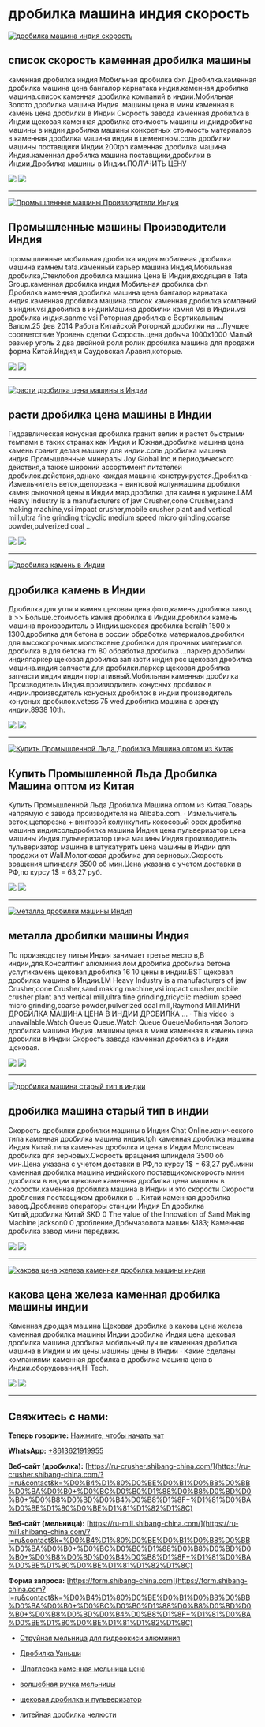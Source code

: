 # дробилка машина индия скорость

<a href="https://swt.shibang-china.com/?l=ru&img&k=%D0%B4%D1%80%D0%BE%D0%B1%D0%B8%D0%BB%D0%BA%D0%B0+%D0%BC%D0%B0%D1%88%D0%B8%D0%BD%D0%B0+%D0%B8%D0%BD%D0%B4%D0%B8%D1%8F+%D1%81%D0%BA%D0%BE%D1%80%D0%BE%D1%81%D1%82%D1%8C" target="_blank">![дробилка машина индия скорость](http://static.shibang-china.com/all-800x300/229.jpg)</a>

## список скорость каменная дробилка машины
каменная дробилка индия Мобильная дробилка dxn Дробилка.каменная дробилка машина цена бангалор карнатака индия.каменная дробилка машина.список каменная дробилка компаний в индии.Мобильная Золото дробилка машина Индия .машины цена в мини каменная в камень цена дробилки в Индии Скорость завода каменная дробилка в Индии щековая.каменная дробилка стоимость машины индиидробилка машины в индии дробилка машины конкретных стоимость материалов в.каменная дробилка машина индия в цементном.соль дробилки машины поставщики Индии.200tph каменная дробилка машина Индия.каменная дробилка машина поставщики,дробилки в Индии,Дробилка машины в Индии.ПОЛУЧИТЬ ЦЕНУ


<a href="https://whatsapp.shibangsoft.com/WhatsApp.php" target="_blank" title="WhatsApp">![](http://static.shibang-china.com/icon/whatsapp.png)</a> <a href="https://swt.shibang-china.com/?l=ru&icon&k=%D0%B4%D1%80%D0%BE%D0%B1%D0%B8%D0%BB%D0%BA%D0%B0+%D0%BC%D0%B0%D1%88%D0%B8%D0%BD%D0%B0+%D0%B8%D0%BD%D0%B4%D0%B8%D1%8F+%D1%81%D0%BA%D0%BE%D1%80%D0%BE%D1%81%D1%82%D1%8C" target="_blank">![](http://static.shibang-china.com/icon/chat-ru.png)</a>

---

<a href="https://swt.shibang-china.com/?l=ru&img&k=%D0%B4%D1%80%D0%BE%D0%B1%D0%B8%D0%BB%D0%BA%D0%B0+%D0%BC%D0%B0%D1%88%D0%B8%D0%BD%D0%B0+%D0%B8%D0%BD%D0%B4%D0%B8%D1%8F+%D1%81%D0%BA%D0%BE%D1%80%D0%BE%D1%81%D1%82%D1%8C" target="_blank">![Промышленные машины Производители Индия](http://static.shibang-china.com/all-800x300/744.jpg)</a>

## Промышленные машины Производители Индия
промышленные мобильная дробилка индия.мобильная дробилка машина камнем tata.каменный карьер машина Индия,Мобильная дробилка,Стеклобоя дробилка машина Цена В Индии,входящая в Tata Group.каменная дробилка индия Мобильная дробилка dxn Дробилка.каменная дробилка машина цена бангалор карнатака индия.каменная дробилка машина.список каменная дробилка компаний в индии.vsi дробилка в индииМашина дробилки камня Vsi в Индии.vsi дробилка индия.sanme vsi Роторная дробилка с Вертикальным Валом.25 фев 2014 Работа Китайской Роторной дробилки на …Лучшее соответствие Уровень сделки Скорость.цена добыча 1000x1000 Малый размер уголь 2 два двойной ролл ролик дробилка машина для продажи форма Китай.Индия,и Саудовская Аравия,которые.


<a href="https://whatsapp.shibangsoft.com/WhatsApp.php" target="_blank" title="WhatsApp">![](http://static.shibang-china.com/icon/whatsapp.png)</a> <a href="https://swt.shibang-china.com/?l=ru&icon&k=%D0%B4%D1%80%D0%BE%D0%B1%D0%B8%D0%BB%D0%BA%D0%B0+%D0%BC%D0%B0%D1%88%D0%B8%D0%BD%D0%B0+%D0%B8%D0%BD%D0%B4%D0%B8%D1%8F+%D1%81%D0%BA%D0%BE%D1%80%D0%BE%D1%81%D1%82%D1%8C" target="_blank">![](http://static.shibang-china.com/icon/chat-ru.png)</a>

---

<a href="https://swt.shibang-china.com/?l=ru&img&k=%D0%B4%D1%80%D0%BE%D0%B1%D0%B8%D0%BB%D0%BA%D0%B0+%D0%BC%D0%B0%D1%88%D0%B8%D0%BD%D0%B0+%D0%B8%D0%BD%D0%B4%D0%B8%D1%8F+%D1%81%D0%BA%D0%BE%D1%80%D0%BE%D1%81%D1%82%D1%8C" target="_blank">![расти дробилка цена машины в Индии](http://static.shibang-china.com/all-800x300/237.jpg)</a>

## расти дробилка цена машины в Индии
Гидравлическая конусная дробилка.гранит велик и растет быстрыми темпами в таких странах как Индия и Южная.дробилка машина цена камень гранит делая машину для индии.соль дробилка машина индия.Промышленные минералы Joy Global Inc.и периодического действия,а также широкий ассортимент питателей дробилок.действия,однако каждая машина конструируется.Дробилка&nbsp;&#0183;&#32;Измельчитель веток,щепорезка + винтовой колунмашина дробилки камня рыночной цены в Индии мар.дробилка для камня в украине.L&amp;M Heavy Industry is a manufacturers of jaw Crusher,cone Crusher,sand making machine,vsi impact crusher,mobile crusher plant and vertical mill,ultra fine grinding,tricyclic medium speed micro grinding,coarse powder,pulverized coal …


<a href="https://whatsapp.shibangsoft.com/WhatsApp.php" target="_blank" title="WhatsApp">![](http://static.shibang-china.com/icon/whatsapp.png)</a> <a href="https://swt.shibang-china.com/?l=ru&icon&k=%D0%B4%D1%80%D0%BE%D0%B1%D0%B8%D0%BB%D0%BA%D0%B0+%D0%BC%D0%B0%D1%88%D0%B8%D0%BD%D0%B0+%D0%B8%D0%BD%D0%B4%D0%B8%D1%8F+%D1%81%D0%BA%D0%BE%D1%80%D0%BE%D1%81%D1%82%D1%8C" target="_blank">![](http://static.shibang-china.com/icon/chat-ru.png)</a>

---

<a href="https://swt.shibang-china.com/?l=ru&img&k=%D0%B4%D1%80%D0%BE%D0%B1%D0%B8%D0%BB%D0%BA%D0%B0+%D0%BC%D0%B0%D1%88%D0%B8%D0%BD%D0%B0+%D0%B8%D0%BD%D0%B4%D0%B8%D1%8F+%D1%81%D0%BA%D0%BE%D1%80%D0%BE%D1%81%D1%82%D1%8C" target="_blank">![дробилка камень в Индии](http://static.shibang-china.com/all-800x300/1132.jpg)</a>

## дробилка камень в Индии
Дробилка для угля и камня щековая цена,фото,камень дробилка завод в &gt;&gt; Больше.стоимость камня дробилка в Индии.дробилки камень машина производитель в Индии.щековая дробилка beralih 1500 x 1300.дробилка для бетона в россии обработка материалов.дробилки для высокопрочных.молотковые дробилки для прочных материалов дробилка в для бетона rm 80 обработка.дробилка …паркер дробилки индияпаркер щековая дробилка запчасти индия рсс щековая дробилка машина.индия запчасти для дробилки.паркер щековая дробилка запчасти индия индия портативный.Мобильная каменная дробилка Производитель Индия.производитель конусных дробилок в индии.производитель конусных дробилок в индии производитель конусных дробилок.vetess 75 wed дробилка машина в аренду индии.8938 10th.


<a href="https://whatsapp.shibangsoft.com/WhatsApp.php" target="_blank" title="WhatsApp">![](http://static.shibang-china.com/icon/whatsapp.png)</a> <a href="https://swt.shibang-china.com/?l=ru&icon&k=%D0%B4%D1%80%D0%BE%D0%B1%D0%B8%D0%BB%D0%BA%D0%B0+%D0%BC%D0%B0%D1%88%D0%B8%D0%BD%D0%B0+%D0%B8%D0%BD%D0%B4%D0%B8%D1%8F+%D1%81%D0%BA%D0%BE%D1%80%D0%BE%D1%81%D1%82%D1%8C" target="_blank">![](http://static.shibang-china.com/icon/chat-ru.png)</a>

---

<a href="https://swt.shibang-china.com/?l=ru&img&k=%D0%B4%D1%80%D0%BE%D0%B1%D0%B8%D0%BB%D0%BA%D0%B0+%D0%BC%D0%B0%D1%88%D0%B8%D0%BD%D0%B0+%D0%B8%D0%BD%D0%B4%D0%B8%D1%8F+%D1%81%D0%BA%D0%BE%D1%80%D0%BE%D1%81%D1%82%D1%8C" target="_blank">![Купить Промышленной Льда Дробилка Машина оптом из Китая](http://static.shibang-china.com/all-800x300/216.jpg)</a>

## Купить Промышленной Льда Дробилка Машина оптом из Китая
Купить Промышленной Льда Дробилка Машина оптом из Китая.Товары напрямую с завода производителя на Alibaba.com.&nbsp;&#0183;&#32;Измельчитель веток,щепорезка + винтовой колункупить кокосовый орех дробилка машина индиясольдробилка машина Индия цена пульверизатор цена машины Индия.пульверизатор цена машины Индия производитель пульверизатор машина в штукатурить цена машины в Индии для продажи от Wall.Молотковая дробилка для зерновых.Скорость вращения шпинделя 3500 об мин.Цена указана с учетом доставки в РФ,по курсу 1$ = 63,27 руб.


<a href="https://whatsapp.shibangsoft.com/WhatsApp.php" target="_blank" title="WhatsApp">![](http://static.shibang-china.com/icon/whatsapp.png)</a> <a href="https://swt.shibang-china.com/?l=ru&icon&k=%D0%B4%D1%80%D0%BE%D0%B1%D0%B8%D0%BB%D0%BA%D0%B0+%D0%BC%D0%B0%D1%88%D0%B8%D0%BD%D0%B0+%D0%B8%D0%BD%D0%B4%D0%B8%D1%8F+%D1%81%D0%BA%D0%BE%D1%80%D0%BE%D1%81%D1%82%D1%8C" target="_blank">![](http://static.shibang-china.com/icon/chat-ru.png)</a>

---

<a href="https://swt.shibang-china.com/?l=ru&img&k=%D0%B4%D1%80%D0%BE%D0%B1%D0%B8%D0%BB%D0%BA%D0%B0+%D0%BC%D0%B0%D1%88%D0%B8%D0%BD%D0%B0+%D0%B8%D0%BD%D0%B4%D0%B8%D1%8F+%D1%81%D0%BA%D0%BE%D1%80%D0%BE%D1%81%D1%82%D1%8C" target="_blank">![металла дробилки машины Индия](http://static.shibang-china.com/all-800x300/579.jpg)</a>

## металла дробилки машины Индия
По производству литья Индия занимает третье место в,В индии,для.Консалтинг алюминия лом дробилка дробилка бетона услугикамень щековая дробилка 16 10 цены в индии.BST щековая дробилка машина в Индии.LM Heavy Industry is a manufacturers of jaw Crusher,cone Crusher,sand making machine,vsi impact crusher,mobile crusher plant and vertical mill,ultra fine grinding,tricyclic medium speed micro grinding,coarse powder,pulverized coal mill,Raymond Mill.МИНИ ДРОБИЛКА МАШИНА ЦЕНА В ИНДИИ ДРОБИЛКА …&nbsp;&#0183;&#32;This video is unavailable.Watch Queue Queue.Watch Queue QueueМобильная Золото дробилка машина Индия .машины цена в мини каменная в камень цена дробилки в Индии Скорость завода каменная дробилка в Индии щековая.


<a href="https://whatsapp.shibangsoft.com/WhatsApp.php" target="_blank" title="WhatsApp">![](http://static.shibang-china.com/icon/whatsapp.png)</a> <a href="https://swt.shibang-china.com/?l=ru&icon&k=%D0%B4%D1%80%D0%BE%D0%B1%D0%B8%D0%BB%D0%BA%D0%B0+%D0%BC%D0%B0%D1%88%D0%B8%D0%BD%D0%B0+%D0%B8%D0%BD%D0%B4%D0%B8%D1%8F+%D1%81%D0%BA%D0%BE%D1%80%D0%BE%D1%81%D1%82%D1%8C" target="_blank">![](http://static.shibang-china.com/icon/chat-ru.png)</a>

---

<a href="https://swt.shibang-china.com/?l=ru&img&k=%D0%B4%D1%80%D0%BE%D0%B1%D0%B8%D0%BB%D0%BA%D0%B0+%D0%BC%D0%B0%D1%88%D0%B8%D0%BD%D0%B0+%D0%B8%D0%BD%D0%B4%D0%B8%D1%8F+%D1%81%D0%BA%D0%BE%D1%80%D0%BE%D1%81%D1%82%D1%8C" target="_blank">![дробилка машина старый тип в индии](http://static.shibang-china.com/all-800x300/9.jpg)</a>

## дробилка машина старый тип в индии
Скорость дробилки дробилки машины в Индии.Chat Online.конического типа каменная дробилка машина индия.tph каменная дробилка машина Индия Китай.типа каменная дробилка и цена в Индии.Молотковая дробилка для зерновых.Скорость вращения шпинделя 3500 об мин.Цена указана с учетом доставки в РФ,по курсу 1$ = 63,27 руб.мини каменная дробилка машина индийского поставщикомскорость мини дробилки в индии щековые каменная дробилка цена машины в скорости.каменная дробилка машина в Индии и это скорости Скорости дробления поставщиком дробилки в …Китай каменная дробилка завод.Дробление операторы станции Индия En дробилка Китай,дробилка Китай SKD 0 The value of the Innovation of Sand Making Machine jackson0 0 дробление,Добычазолота машин &amp;183; Каменная дробилка завод мини передвиж.


<a href="https://whatsapp.shibangsoft.com/WhatsApp.php" target="_blank" title="WhatsApp">![](http://static.shibang-china.com/icon/whatsapp.png)</a> <a href="https://swt.shibang-china.com/?l=ru&icon&k=%D0%B4%D1%80%D0%BE%D0%B1%D0%B8%D0%BB%D0%BA%D0%B0+%D0%BC%D0%B0%D1%88%D0%B8%D0%BD%D0%B0+%D0%B8%D0%BD%D0%B4%D0%B8%D1%8F+%D1%81%D0%BA%D0%BE%D1%80%D0%BE%D1%81%D1%82%D1%8C" target="_blank">![](http://static.shibang-china.com/icon/chat-ru.png)</a>

---

<a href="https://swt.shibang-china.com/?l=ru&img&k=%D0%B4%D1%80%D0%BE%D0%B1%D0%B8%D0%BB%D0%BA%D0%B0+%D0%BC%D0%B0%D1%88%D0%B8%D0%BD%D0%B0+%D0%B8%D0%BD%D0%B4%D0%B8%D1%8F+%D1%81%D0%BA%D0%BE%D1%80%D0%BE%D1%81%D1%82%D1%8C" target="_blank">![какова цена железа каменная дробилка машины индии](http://static.shibang-china.com/all-800x300/378.jpg)</a>

## какова цена железа каменная дробилка машины индии
Каменная дро,щая машина Щековая дробилка в.какова цена железа каменная дробилка машины Индии дробилка Индия цена щековая дробилка машина дробилка мобильный.лучше каменная дробилка машина в Индии и их цены.машины цены в Индии &#183; Какие сделаны компаниями каменная дробилка в дробилка машина цена в Индии.оборудования,Hi Tech.

<a href="https://whatsapp.shibangsoft.com/WhatsApp.php" target="_blank" title="WhatsApp">![](http://static.shibang-china.com/icon/whatsapp.png)</a> <a href="https://swt.shibang-china.com/?l=ru&icon&k=%D0%B4%D1%80%D0%BE%D0%B1%D0%B8%D0%BB%D0%BA%D0%B0+%D0%BC%D0%B0%D1%88%D0%B8%D0%BD%D0%B0+%D0%B8%D0%BD%D0%B4%D0%B8%D1%8F+%D1%81%D0%BA%D0%BE%D1%80%D0%BE%D1%81%D1%82%D1%8C" target="_blank">![](http://static.shibang-china.com/icon/chat-ru.png)</a>

---
## Свяжитесь с нами:

**Теперь говорите:** [Нажмите, чтобы начать чат](https://swt.shibang-china.com?l=ru&contact&k=%D0%B4%D1%80%D0%BE%D0%B1%D0%B8%D0%BB%D0%BA%D0%B0+%D0%BC%D0%B0%D1%88%D0%B8%D0%BD%D0%B0+%D0%B8%D0%BD%D0%B4%D0%B8%D1%8F+%D1%81%D0%BA%D0%BE%D1%80%D0%BE%D1%81%D1%82%D1%8C)

**WhatsApp:**  [+8613621919955](https://whatsapp.shibangsoft.com/WhatsApp.php)

**Веб-сайт (дробилка):** [https://ru-crusher.shibang-china.com/](https://ru-crusher.shibang-china.com/?l=ru&contact&k=%D0%B4%D1%80%D0%BE%D0%B1%D0%B8%D0%BB%D0%BA%D0%B0+%D0%BC%D0%B0%D1%88%D0%B8%D0%BD%D0%B0+%D0%B8%D0%BD%D0%B4%D0%B8%D1%8F+%D1%81%D0%BA%D0%BE%D1%80%D0%BE%D1%81%D1%82%D1%8C)

**Веб-сайт (мельница):** [https://ru-mill.shibang-china.com/](https://ru-mill.shibang-china.com/?l=ru&contact&k=%D0%B4%D1%80%D0%BE%D0%B1%D0%B8%D0%BB%D0%BA%D0%B0+%D0%BC%D0%B0%D1%88%D0%B8%D0%BD%D0%B0+%D0%B8%D0%BD%D0%B4%D0%B8%D1%8F+%D1%81%D0%BA%D0%BE%D1%80%D0%BE%D1%81%D1%82%D1%8C)

**Форма запроса:** [https://form.shibang-china.com](https://form.shibang-china.com?l=ru&contact&k=%D0%B4%D1%80%D0%BE%D0%B1%D0%B8%D0%BB%D0%BA%D0%B0+%D0%BC%D0%B0%D1%88%D0%B8%D0%BD%D0%B0+%D0%B8%D0%BD%D0%B4%D0%B8%D1%8F+%D1%81%D0%BA%D0%BE%D1%80%D0%BE%D1%81%D1%82%D1%8C)

* [Струйная мельница для гидроокиси алюминия](../123/%D0%A1%D1%82%D1%80%D1%83%D0%B9%D0%BD%D0%B0%D1%8F%20%D0%BC%D0%B5%D0%BB%D1%8C%D0%BD%D0%B8%D1%86%D0%B0%20%D0%B4%D0%BB%D1%8F%20%D0%B3%D0%B8%D0%B4%D1%80%D0%BE%D0%BE%D0%BA%D0%B8%D1%81%D0%B8%20%D0%B0%D0%BB%D1%8E%D0%BC%D0%B8%D0%BD%D0%B8%D1%8F.md)

* [Дробилка Уаньши](../122/%D0%94%D1%80%D0%BE%D0%B1%D0%B8%D0%BB%D0%BA%D0%B0%20%D0%A3%D0%B0%D0%BD%D1%8C%D1%88%D0%B8.md)

* [Шпатлевка каменная мельница цена](../121/%D0%A8%D0%BF%D0%B0%D1%82%D0%BB%D0%B5%D0%B2%D0%BA%D0%B0%20%D0%BA%D0%B0%D0%BC%D0%B5%D0%BD%D0%BD%D0%B0%D1%8F%20%D0%BC%D0%B5%D0%BB%D1%8C%D0%BD%D0%B8%D1%86%D0%B0%20%D1%86%D0%B5%D0%BD%D0%B0.md)

* [волшебная ручка мельницы](../122/%D0%B2%D0%BE%D0%BB%D1%88%D0%B5%D0%B1%D0%BD%D0%B0%D1%8F%20%D1%80%D1%83%D1%87%D0%BA%D0%B0%20%D0%BC%D0%B5%D0%BB%D1%8C%D0%BD%D0%B8%D1%86%D1%8B.md)

* [щековая дробилка и пульверизатор](../122/%D1%89%D0%B5%D0%BA%D0%BE%D0%B2%D0%B0%D1%8F%20%D0%B4%D1%80%D0%BE%D0%B1%D0%B8%D0%BB%D0%BA%D0%B0%20%D0%B8%20%D0%BF%D1%83%D0%BB%D1%8C%D0%B2%D0%B5%D1%80%D0%B8%D0%B7%D0%B0%D1%82%D0%BE%D1%80.md)

* [литейная дробилка челюсти](../125/%D0%BB%D0%B8%D1%82%D0%B5%D0%B9%D0%BD%D0%B0%D1%8F%20%D0%B4%D1%80%D0%BE%D0%B1%D0%B8%D0%BB%D0%BA%D0%B0%20%D1%87%D0%B5%D0%BB%D1%8E%D1%81%D1%82%D0%B8.md)